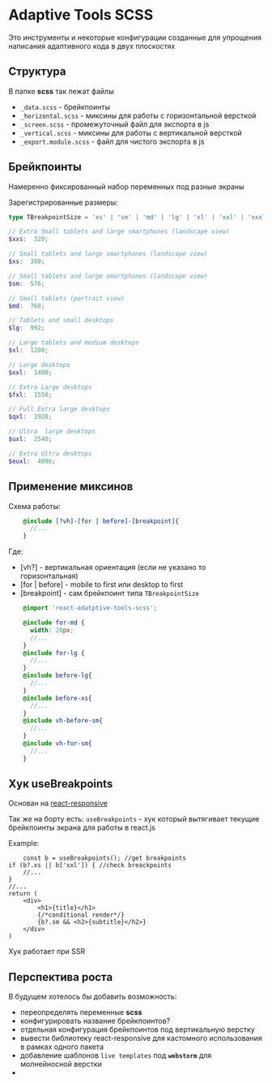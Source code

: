 # Adaptive Tools SCSS

Это инструменты и некоторые конфигурации созданные для упрощения написания адаптивного кода в двух плоскостях

## Структура

В папке **scss** так лежат файлы

- `_data.scss` - брейкпоинты
- `_horizontal.scss` - миксины для работы с горизонтальной версткой
- `_screen.scss` - промежуточный файл для экспорта в js
- `_vertical.scss` - миксины для работы с вертикальной версткой
- `_export.module.scss` - файл для чистого экспорта в js

## Брейкпоинты

Намеренно фиксированный набор переменных под разные экраны  

Зарегистрированные размеры:
```ts
type TBreakpointSize = 'xs' | 'sm' | 'md' | 'lg' | 'xl' | 'xxl' | 'xxxl';
```

```scss
// Extra Small tablets and large smartphones (landscape view)
$xxs:  320;

// Small tablets and large smartphones (landscape view)
$xs:  380;

// Small tablets and large smartphones (landscape view)
$sm:  576;

// Small tablets (portrait view)
$md:  768;

// Tablets and small desktops
$lg:  992;

// Large tablets and medium desktops
$xl:  1200;

// Large desktops
$xxl:  1400;

// Extra Large desktops
$fxl:  1550;

// Full Extra large desktops
$qxl:  1920;

// Ultra  large desktops
$uxl:  2540;

// Extra Ultra desktops
$euxl:  4096;

```

## Применение миксинов

Схема работы:

```scss
    @include [?vh]-[for | before]-[breakpoint]{
      //...
    }
```

Где:
- [vh?] - вертикальная ориентация (если не указано то горизонтальная)
- [for | before] - mobile to first или desktop to first
- [breakpoint] - cам брейкпоинт типа `TBreakpointSize`


```scss
    @import 'react-adatptive-tools-scss';

    @include for-md {
      width: 20px;
      //...
    }
    @include for-lg {
      //...
    }
    @include before-lg{
      //...
    }
    @include before-xs{
      //...
    }
    @include vh-before-sm{
      //...
    }
    @include vh-for-sm{
      //...
    }
```

## Хук useBreakpoints

Основан на [react-responsive](https://www.npmjs.com/package/react-responsive)

Так же на борту есть:
`useBreakpoints` - хук который вытягивает текущие брейкпоинты экрана для работы в react.js

Example:

```tsx
    const b = useBreakpoints(); //get breakpoints
if (b?.xs || b['xxl']) { //check breackpoints 
    //...
}
//...
return (
    <div>
        <h1>{title}</h1>
        {/*conditional render*/}
        {b?.sm && <h2>{subtitle}</h2>}
    </div>
)

```

Хук работает при SSR 

## Перспектива роста

В будущем хотелось бы добавить возможность:

- переопределять переменные **scss**
- конфигурировать название брейкпоинтов?
- отдельная конфигурация брейкпоинтов под вертикальную верстку
- вывести библиотеку react-responsive для кастомного использования в рамках одного пакета
- добавление шаблонов `live templates` под **`webstorm`** для молнейносной верстки
- 
